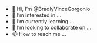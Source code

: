 - 👋 Hi, I’m @BradlyVinceGorgonio
- 👀 I’m interested in ...
- 🌱 I’m currently learning ...
- 💞️ I’m looking to collaborate on ...
- 📫 How to reach me ...

<!---
BradlyVinceGorgonio/BradlyVinceGorgonio is a ✨ special ✨ repository because its `README.md` (this file) appears on your GitHub profile.
You can click the Preview link to take a look at your changes.
--->
